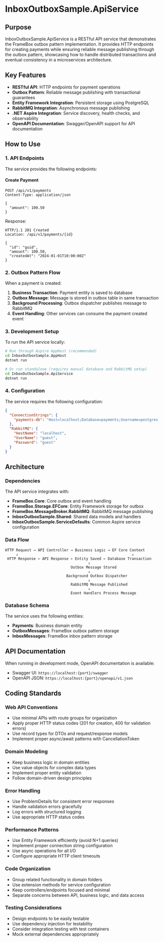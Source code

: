 # InboxOutboxSample.ApiService

## Purpose

InboxOutboxSample.ApiService is a RESTful API service that demonstrates the FrameBox outbox pattern implementation. It provides HTTP endpoints for creating payments while ensuring reliable message publishing through the outbox pattern, showcasing how to handle distributed transactions and eventual consistency in a microservices architecture.

## Key Features

- **RESTful API**: HTTP endpoints for payment operations
- **Outbox Pattern**: Reliable message publishing with transactional guarantees
- **Entity Framework Integration**: Persistent storage using PostgreSQL
- **RabbitMQ Integration**: Asynchronous message publishing
- **.NET Aspire Integration**: Service discovery, health checks, and observability
- **OpenAPI Documentation**: Swagger/OpenAPI support for API documentation

## How to Use

### 1. API Endpoints

The service provides the following endpoints:

#### Create Payment
```http
POST /api/v1/payments
Content-Type: application/json

{
  "amount": 100.50
}
```

Response:
```http
HTTP/1.1 201 Created
Location: /api/v1/payments/{id}

{
  "id": "guid",
  "amount": 100.50,
  "createdAt": "2024-01-01T10:00:00Z"
}
```

### 2. Outbox Pattern Flow

When a payment is created:

1. **Business Transaction**: Payment entity is saved to database
2. **Outbox Message**: Message is stored in outbox table in same transaction
3. **Background Processing**: Outbox dispatcher publishes message to RabbitMQ
4. **Event Handling**: Other services can consume the payment created event

### 3. Development Setup

To run the API service locally:

```bash
# Run through Aspire AppHost (recommended)
cd InboxOutboxSample.AppHost
dotnet run

# Or run standalone (requires manual database and RabbitMQ setup)
cd InboxOutboxSample.ApiService
dotnet run
```

### 4. Configuration

The service requires the following configuration:

```json
{
  "ConnectionStrings": {
    "payments-db": "Host=localhost;Database=payments;Username=postgres;Password=password"
  },
  "RabbitMQ": {
    "HostName": "localhost",
    "UserName": "guest",
    "Password": "guest"
  }
}
```

## Architecture

### Dependencies

The API service integrates with:
- **FrameBox.Core**: Core outbox and event handling
- **FrameBox.Storage.EFCore**: Entity Framework storage for outbox
- **FrameBox.MessageBroker.RabbitMQ**: RabbitMQ message publishing
- **InboxOutboxSample.Shared**: Shared data models and handlers
- **InboxOutboxSample.ServiceDefaults**: Common Aspire service configuration

### Data Flow

```
HTTP Request → API Controller → Business Logic → EF Core Context
     ↓                                                    ↓
 HTTP Response ← API Response ← Entity Saved ← Database Transaction
                                      ↓
                              Outbox Message Stored
                                      ↓
                            Background Outbox Dispatcher
                                      ↓
                              RabbitMQ Message Published
                                      ↓
                              Event Handlers Process Message
```

### Database Schema

The service uses the following entities:
- **Payments**: Business domain entity
- **OutboxMessages**: FrameBox outbox pattern storage
- **InboxMessages**: FrameBox inbox pattern storage

## API Documentation

When running in development mode, OpenAPI documentation is available:
- Swagger UI: `https://localhost:{port}/swagger`
- OpenAPI JSON: `https://localhost:{port}/openapi/v1.json`

## Coding Standards

### Web API Conventions
- Use minimal APIs with route groups for organization
- Apply proper HTTP status codes (201 for creation, 400 for validation errors)
- Use record types for DTOs and request/response models
- Implement proper async/await patterns with CancellationToken

### Domain Modeling
- Keep business logic in domain entities
- Use value objects for complex data types
- Implement proper entity validation
- Follow domain-driven design principles

### Error Handling
- Use ProblemDetails for consistent error responses
- Handle validation errors gracefully
- Log errors with structured logging
- Use appropriate HTTP status codes

### Performance Patterns
- Use Entity Framework efficiently (avoid N+1 queries)
- Implement proper connection string configuration
- Use async operations for all I/O
- Configure appropriate HTTP client timeouts

### Code Organization
- Group related functionality in domain folders
- Use extension methods for service configuration
- Keep controllers/endpoints focused and minimal
- Separate concerns between API, business logic, and data access

### Testing Considerations
- Design endpoints to be easily testable
- Use dependency injection for testability
- Consider integration testing with test containers
- Mock external dependencies appropriately